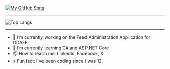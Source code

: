 [![My GitHub Stats](https://github-readme-stats.vercel.app/api?username=odaff-bryceam&show_icons=true&theme=synthwave)](https://github.com/odaff-bryceam/github-readme-stats)

---

![Top Langs](https://github-readme-stats.vercel.app/api/top-langs/?username=odaff-bryceam&hide_progress=false)

---

- 🔭 I’m currently working on the Feed Administration Application for ODAFF
- 🌱 I’m currently learning C# and ASP.NET Core
- 📫 How to reach me: LinkedIn, Facebook, X
- ⚡ Fun fact: I've been coding since I was 12.
